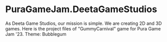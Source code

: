 # PuraGameJam.DeetaGameStudios
As Deeta Game Studios, our mission is simple. We are creating 2D and 3D games. Here is the project files of "GummyCarnival" game for Pura Game Jam '23.
Theme: Bubblegum
